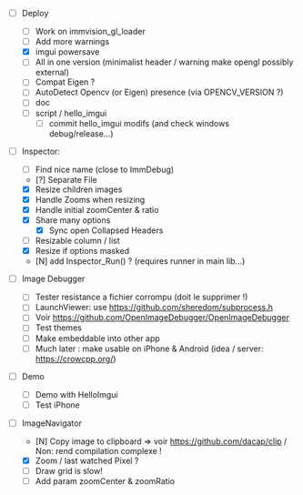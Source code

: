 * [ ] Deploy
  * [ ] Work on immvision_gl_loader
  * [ ] Add more warnings
  * [X] imgui powersave 
  * [ ] All in one version (minimalist header / warning make opengl possibly external)
  * [ ] Compat Eigen ?
  * [ ] AutoDetect Opencv (or Eigen) presence (via OPENCV_VERSION ?)
  * [ ] doc
  * [ ] script / hello_imgui
    * [ ] commit hello_imgui modifs (and check windows debug/release...)

* [ ] Inspector:
  * [ ] Find nice name (close to ImmDebug)
  * [?] Separate File
  * [X] Resize children images
  * [X] Handle Zooms when resizing
  * [X] Handle initial zoomCenter & ratio
  * [X] Share many options
    * [X] Sync open Collapsed Headers
  * [ ] Resizable column / list
  * [X] Resize if options masked
  * [N] add Inspector_Run() ? (requires runner in main lib...) 


* [ ] Image Debugger
  * [ ] Tester resistance a fichier corrompu (doit le supprimer !) 
  * [ ] LaunchViewer: use https://github.com/sheredom/subprocess.h
  * [ ] Voir https://github.com/OpenImageDebugger/OpenImageDebugger
  * [ ] Test themes
  * [ ] Make embeddable into other app
  * [ ] Much later : make usable on iPhone & Android (idea / server: https://crowcpp.org/) 

* [ ] Demo
  * [ ] Demo with HelloImgui
  * [ ] Test iPhone

* [ ] ImageNavigator
  * [N] Copy image to clipboard => voir https://github.com/dacap/clip / Non: rend compilation complexe !
  * [X] Zoom / last watched Pixel ?
  * [ ] Draw grid is slow!
  * [ ] Add param zoomCenter & zoomRatio

